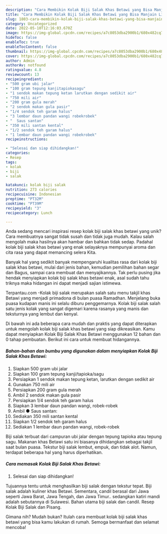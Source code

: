 ```yaml
---
description: "Cara Membikin Kolak Biji Salak Khas Betawi yang Bisa Manjain Lidah"
title: "Cara Membikin Kolak Biji Salak Khas Betawi yang Bisa Manjain Lidah"
slug: 1803-cara-membikin-kolak-biji-salak-khas-betawi-yang-bisa-manjain-lidah
category: Uncategorized
date: 2022-05-10T12:16:03.670Z
image: https://img-global.cpcdn.com/recipes/a7c8053dba2900b1/680x482cq70/kolak-biji-salak-khas-betawi-foto-resep-utama.jpg
hideToc: false
enableToc: true
enableTocContent: false
thumbnail: https://img-global.cpcdn.com/recipes/a7c8053dba2900b1/680x482cq70/kolak-biji-salak-khas-betawi-foto-resep-utama.jpg
cover: https://img-global.cpcdn.com/recipes/a7c8053dba2900b1/680x482cq70/kolak-biji-salak-khas-betawi-foto-resep-utama.jpg
author: Admin
authorAv: notfound
ratingvalue: 4.8
reviewcount: 13
recipeingredient:
- "500 gram ubi jalar"
- "100 gram tepung kanjitapiokasagu"
- "1 sendok makan tepung ketan larutkan dengan sedikit air"
- "750 mili air"
- "200 gram gula merah"
- "2 sendok makan gula pasir"
- "1/4 sendok teh garam halus"
- "3 lembar daun pandan wangi robekrobek"
- "  Saus santan"
- "350 mili santan kental"
- "1/2 sendok teh garam halus"
- "1 lembar daun pandan wangi robekrobek"
recipeinstructions:

- "Selesai dan siap dihidangkan!"
categories:
- Resep
tags:
- kolak
- biji
- salak

katakunci: kolak biji salak 
nutrition: 273 calories
recipecuisine: Indonesian
preptime: "PT32M"
cooktime: "PT39M"
recipeyield: "3"
recipecategory: Lunch

---
```





Anda sedang mencari inspirasi resep kolak biji salak khas betawi yang unik? Cara membuatnya sangat tidak susah dan tidak juga mudah. Kalau salah mengolah maka hasilnya akan hambar dan bahkan tidak sedap. Padahal kolak biji salak khas betawi yang enak selayaknya mempunyai aroma dan cita rasa yang dapat memancing selera Kita.





Banyak hal yang sedikit banyak mempengaruhi kualitas rasa dari kolak biji salak khas betawi, mulai dari jenis bahan, kemudian pemilihan bahan segar dan Bagus, sampai cara membuat dan menyajikannya. Tak perlu pusing jika hendak menyiapkan kolak biji salak khas betawi enak,      asal sudah tahu triknya maka hidangan ini dapat menjadi sajian istimewa.














Terpantau.com -Kolak biji salak merupakan salah satu menu takjil khas Betawi yang menjadi primadona di bulan puasa Ramadhan. Menjelang buka puasa kudapan manis ini selalu diburu penggemarnya. Kolak biji salak salah satu jenis kolak yang sangat digemari karena rasanya yang manis dan teksturnya yang lembut dan kenyal.






Di bawah ini ada beberapa cara mudah dan praktis yang dapat diterapkan untuk mengolah kolak biji salak khas betawi yang siap dikreasikan. Kamu dapat menyiapkan Kolak Biji Salak Khas Betawi menggunakan 12 bahan dan 0 tahap pembuatan. Berikut ini cara untuk membuat hidangannya.

<!--inarticleads1-->

##### Bahan-bahan dan bumbu yang digunakan dalam menyiapkan Kolak Biji Salak Khas Betawi:

1. Siapkan 500 gram ubi jalar
1. Siapkan 100 gram tepung kanji/tapioka/sagu
1. Persiapkan 1 sendok makan tepung ketan, larutkan dengan sedikit air
1. Gunakan 750 mili air
1. Persiapkan 200 gram gula merah
1. Ambil 2 sendok makan gula pasir
1. Persiapkan 1/4 sendok teh garam halus
1. Siapkan 3 lembar daun pandan wangi, robek-robek
1. Ambil  ● Saus santan:
1. Sediakan 350 mili santan kental
1. Siapkan 1/2 sendok teh garam halus
1. Sediakan 1 lembar daun pandan wangi, robek-robek


Biji salak terbuat dari campuran ubi jalar dengan tepung tapioka atau tepung sagu. Makanan khas Betawi satu ini biasanya dihidangkan sebagai takjil saat bulan puasa. Tekstur biji salak lembut, empuk, dan tidak alot. Namun, terdapat beberapa hal yang harus diperhatikan. 

<!--inarticleads2-->

##### Cara memasak Kolak Biji Salak Khas Betawi:


1. Selesai dan siap dihidangkan!

Tujuannya tentu untuk menghasilkan biji salak dengan tekstur tepat. Biji salak adalah kuliner khas Betawi. Sementara, candil berasal dari Jawa seperti Jawa Barat, Jawa Tengah, dan Jawa Timur.. sedangkan katiri mandi adalah sebutannya di Sulawesi. Bahan utama biji salak dan candil. Resep Kolak Biji Salak dan Pisang. 

Gimana nih? Mudah bukan? Itulah cara membuat kolak biji salak khas betawi yang bisa kamu lakukan di rumah. Semoga bermanfaat dan selamat mencoba!
